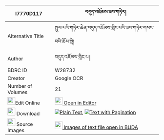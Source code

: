 |I7770D117|བདུད་འཇོམས་ཟབ་གཏེར། 
| --- | --- 
|Alternative Title |སྤྲུལ་པའི་གཏེར་ཆེན་བདུད་འཇོམས་གླིང་པའི་ཟབ་གཏེར་གསང་བའི་ཆོས་སྡེ།
|Author| བདུད་འཇོམས་གླིང་པ།
|BDRC ID | W28732
|Creator | Google OCR
|Number of Volumes| 21
|<img width="25" src="https://img.icons8.com/color/25/000000/edit-property.png">Edit Online| [<img width="25" src="https://avatars.githubusercontent.com/u/45091458?s=200&v=4"> Open in Editor](http://editor.openpecha.org/I7770D117)
|<img width="25" src="https://img.icons8.com/fluent/48/000000/download-2.png"/>  Download | [![](https://img.icons8.com/color/20/000000/txt.png)Plain Text](https://github.com/Openpecha/I7770D117/releases/download/v1/du_jom_zab_ter_plain_I7770D117.zip), [![](https://img.icons8.com/color/20/000000/txt.png)Text with Pagination](https://github.com/Openpecha/I7770D117/releases/download/v1/du_jom_zab_ter_pages_I7770D117.zip)
|<img width="25" src="https://img.icons8.com/plasticine/100/000000/pictures-folder.png"/>  Source Images | [<img width="25" src="https://library.bdrc.io/icons/BUDA-small.svg"> Images of text file open in BUDA](https://library.bdrc.io/show/bdr:W28732)
